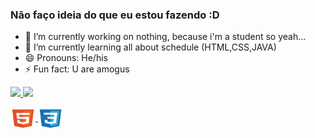 ### Não faço ideia do que eu estou fazendo :D

- 🔭 I’m currently working on nothing, because i'm a student so yeah...
- 🌱 I’m currently learning all about schedule (HTML,CSS,JAVA)
- 😄 Pronouns: He/his
- ⚡ Fun fact: U are amogus

<div>
  <a href="https://github.com/K1ng012">
  <img height="180em" src="https://github-readme-stats.vercel.app/api?username=K1ng012&show_icons=true&theme=outrun&include_all_commits=true&count_private=true"/>
  <img height="180em" src="https://github-readme-stats.vercel.app/api/top-langs/?username=K1ng012&layout=compact&langs_count=7&theme=outrun"/>
</div>

<div style="display: inline_block"><br>
  <img align="center" height="30" width="40" src="https://raw.githubusercontent.com/devicons/devicon/master/icons/html5/html5-original.svg">
  <img align="center" height="30" width="40" src="https://raw.githubusercontent.com/devicons/devicon/master/icons/css3/css3-original.svg">
</div>
